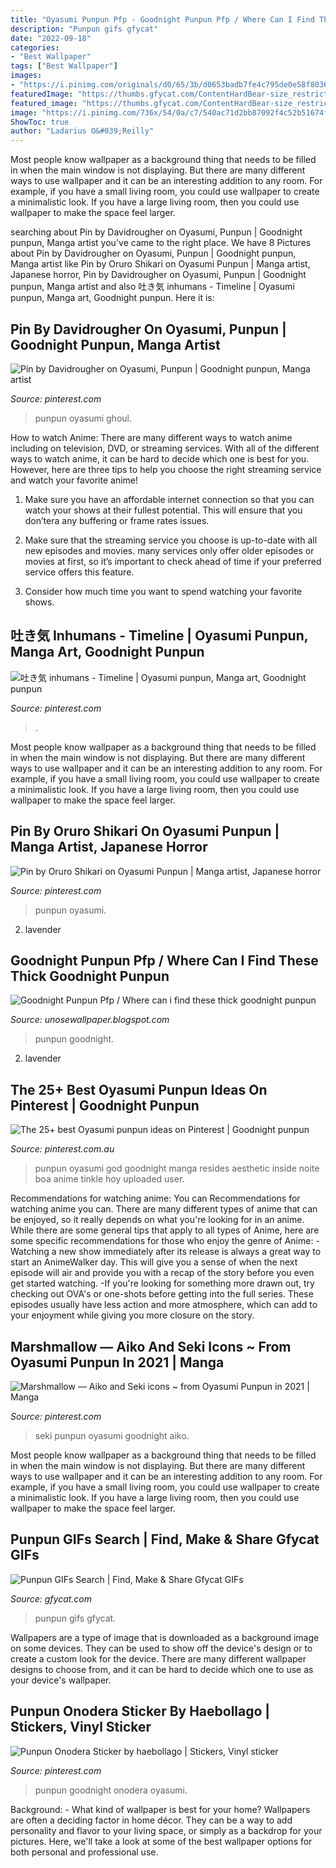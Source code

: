 ```yaml
---
title: "Oyasumi Punpun Pfp - Goodnight Punpun Pfp / Where Can I Find These Thick Goodnight Punpun"
description: "Punpun gifs gfycat"
date: "2022-09-18"
categories:
- "Best Wallpaper"
tags: ["Best Wallpaper"]
images:
- "https://i.pinimg.com/originals/d0/65/3b/d0653badb7fe4c795de0e58f80366227.jpg"
featuredImage: "https://thumbs.gfycat.com/ContentHardBear-size_restricted.gif"
featured_image: "https://thumbs.gfycat.com/ContentHardBear-size_restricted.gif"
image: "https://i.pinimg.com/736x/54/0a/c7/540ac71d2bb87092f4c52b51674f13fe.jpg"
ShowToc: true
author: "Ladarius O&#039;Reilly"
---
```



Most people know wallpaper as a background thing that needs to be filled in when the main window is not displaying. But there are many different ways to use wallpaper and it can be an interesting addition to any room. For example, if you have a small living room, you could use wallpaper to create a minimalistic look. If you have a large living room, then you could use wallpaper to make the space feel larger.

	

		
searching about Pin by Davidrougher on Oyasumi, Punpun | Goodnight punpun, Manga artist you've came to the right place. We have 8 Pictures about Pin by Davidrougher on Oyasumi, Punpun | Goodnight punpun, Manga artist like Pin by Oruro Shikari on Oyasumi Punpun | Manga artist, Japanese horror, Pin by Davidrougher on Oyasumi, Punpun | Goodnight punpun, Manga artist and also 吐き気 inhumans - Timeline | Oyasumi punpun, Manga art, Goodnight punpun. Here it is:
		
    
## Pin By Davidrougher On Oyasumi, Punpun | Goodnight Punpun, Manga Artist

<img loading=lazy src="https://i.pinimg.com/originals/b2/e5/c7/b2e5c79a368d44e186998c585a200e77.jpg" onerror="this.onerror=null;this.src='https://tse1.mm.bing.net/th?id=OIP.EzZjnyOBlK27RNNG8x2DaAAAAA&amp;pid=15.1';" alt="Pin by Davidrougher on Oyasumi, Punpun | Goodnight punpun, Manga artist">

_Source: pinterest.com_

>punpun oyasumi ghoul. 

	

How to watch Anime: There are many different ways to watch anime including on television, DVD, or streaming services.
With all of the different ways to watch anime, it can be hard to decide which one is best for you. However, here are three tips to help you choose the right streaming service and watch your favorite anime!
1. Make sure you have an affordable internet connection so that you can watch your shows at their fullest potential. This will ensure that you don’tera any buffering or frame rates issues.

2. Make sure that the streaming service you choose is up-to-date with all new episodes and movies. many services only offer older episodes or movies at first, so it’s important to check ahead of time if your preferred service offers this feature.

3. Consider how much time you want to spend watching your favorite shows.

    
## 吐き気 Inhumans - Timeline | Oyasumi Punpun, Manga Art, Goodnight Punpun

<img loading=lazy src="https://i.pinimg.com/originals/d0/65/3b/d0653badb7fe4c795de0e58f80366227.jpg" onerror="this.onerror=null;this.src='https://tse4.mm.bing.net/th?id=OIP.1s4Fpc8iQCzYQJC0xj8L5QHaHa&amp;pid=15.1';" alt="吐き気 inhumans - Timeline | Oyasumi punpun, Manga art, Goodnight punpun">

_Source: pinterest.com_

>. 

	

Most people know wallpaper as a background thing that needs to be filled in when the main window is not displaying. But there are many different ways to use wallpaper and it can be an interesting addition to any room. For example, if you have a small living room, you could use wallpaper to create a minimalistic look. If you have a large living room, then you could use wallpaper to make the space feel larger.

    
## Pin By Oruro Shikari On Oyasumi Punpun | Manga Artist, Japanese Horror

<img loading=lazy src="https://i.pinimg.com/originals/8d/db/87/8ddb87c59f5a0bf393d0c846aec3cec1.jpg" onerror="this.onerror=null;this.src='https://tse2.mm.bing.net/th?id=OIP.NGLOFL18cTYkmdibLC1p8QHaII&amp;pid=15.1';" alt="Pin by Oruro Shikari on Oyasumi Punpun | Manga artist, Japanese horror">

_Source: pinterest.com_

>punpun oyasumi. 

	

2. lavender 

    
## Goodnight Punpun Pfp / Where Can I Find These Thick Goodnight Punpun

<img loading=lazy src="https://wallpapercave.com/wp/wp6921184.jpg" onerror="this.onerror=null;this.src='https://tse2.mm.bing.net/th?id=OIP.EPkdGG7l7HKETNRK80w_WQHaFR&amp;pid=15.1';" alt="Goodnight Punpun Pfp / Where can i find these thick goodnight punpun">

_Source: unosewallpaper.blogspot.com_

>punpun goodnight. 

	

2. lavender 

    
## The 25+ Best Oyasumi Punpun Ideas On Pinterest | Goodnight Punpun

<img loading=lazy src="https://i.pinimg.com/736x/7e/d1/ef/7ed1ef86b90cb996d6f386edc44aec8b--goodnight-punpun-manga-art.jpg" onerror="this.onerror=null;this.src='https://tse2.mm.bing.net/th?id=OIP.LfIklKdvYbj0TanARjTq7gHaL7&amp;pid=15.1';" alt="The 25+ best Oyasumi punpun ideas on Pinterest | Goodnight punpun">

_Source: pinterest.com.au_

>punpun oyasumi god goodnight manga resides aesthetic inside noite boa anime tinkle hoy uploaded user. 

	

Recommendations for watching anime: You can
Recommendations for watching anime you can. There are many different types of anime that can be enjoyed, so it really depends on what you're looking for in an anime. While there are some general tips that apply to all types of Anime, here are some specific recommendations for those who enjoy the genre of Anime: 
-Watching a new show immediately after its release is always a great way to start an AnimeWalker day. This will give you a sense of when the next episode will air and provide you with a recap of the story before you even get started watching. 
-If you're looking for something more drawn out, try checking out OVA's or one-shots before getting into the full series. These episodes usually have less action and more atmosphere, which can add to your enjoyment while giving you more closure on the story.

    
## Marshmallow — Aiko And Seki Icons ~ From Oyasumi Punpun In 2021 | Manga

<img loading=lazy src="https://i.pinimg.com/736x/54/0a/c7/540ac71d2bb87092f4c52b51674f13fe.jpg" onerror="this.onerror=null;this.src='https://tse4.mm.bing.net/th?id=OIP.mljMqAcQXwynPO2H1W9-_AAAAA&amp;pid=15.1';" alt="Marshmallow — Aiko and Seki icons ~ from Oyasumi Punpun in 2021 | Manga">

_Source: pinterest.com_

>seki punpun oyasumi goodnight aiko. 

	

Most people know wallpaper as a background thing that needs to be filled in when the main window is not displaying. But there are many different ways to use wallpaper and it can be an interesting addition to any room. For example, if you have a small living room, you could use wallpaper to create a minimalistic look. If you have a large living room, then you could use wallpaper to make the space feel larger.

    
## Punpun GIFs Search | Find, Make &amp; Share Gfycat GIFs

<img loading=lazy src="https://thumbs.gfycat.com/ContentHardBear-size_restricted.gif" onerror="this.onerror=null;this.src='https://tse1.mm.bing.net/th?id=OIP.p1QFCxhjnYArOtBY4DEF7gHaE3&amp;pid=15.1';" alt="Punpun GIFs Search | Find, Make &amp; Share Gfycat GIFs">

_Source: gfycat.com_

>punpun gifs gfycat. 

	

Wallpapers are a type of image that is downloaded as a background image on some devices. They can be used to show off the device's design or to create a custom look for the device. There are many different wallpaper designs to choose from, and it can be hard to decide which one to use as your device's wallpaper.

    
## Punpun Onodera Sticker By Haebollago | Stickers, Vinyl Sticker

<img loading=lazy src="https://i.pinimg.com/originals/5d/34/a9/5d34a9c39f589c2dd04ce24c3a5fc60f.png" onerror="this.onerror=null;this.src='https://tse3.mm.bing.net/th?id=OIP.Y3ct6GlaAxSob8PYqFWqkAAAAA&amp;pid=15.1';" alt="Punpun Onodera Sticker by haebollago | Stickers, Vinyl sticker">

_Source: pinterest.com_

>punpun goodnight onodera oyasumi. 

	

Background: - What kind of wallpaper is best for your home?
Wallpapers are often a deciding factor in home décor. They can be a way to add personality and flavor to your living space, or simply as a backdrop for your pictures. Here, we'll take a look at some of the best wallpaper options for both personal and professional use.

